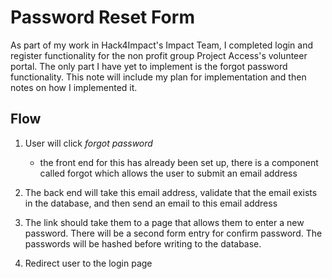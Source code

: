 # Password Reset Form

As part of my work in Hack4Impact's Impact Team, I completed login and register functionality for the non profit group Project Access's volunteer portal. The only part I have yet to implement is the forgot password functionality. This note will include my plan for implementation and then notes on how I implemented it.



## Flow

1. User will click *forgot password*
    * the front end for this has already been set up, there is a component called forgot which allows the user to submit an email address

2. The back end will take this email address, validate that the email exists in the database, and then send an email to this email address

3. The link should take them to a page that allows them to enter a new password. There will be a second form entry for confirm password. The passwords will be hashed before writing to the database. 

4. Redirect user to the login page


